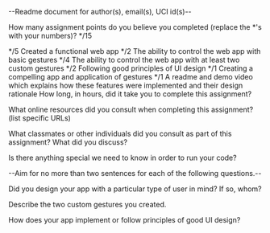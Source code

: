 --Readme document for author(s), email(s), UCI id(s)--

How many assignment points do you believe you completed (replace the *'s with your numbers)?
*/15

*/5 Created a functional web app
*/2 The ability to control the web app with basic gestures
*/4 The ability to control the web app with at least two custom gestures
*/2 Following good principles of UI design
*/1 Creating a compelling app and application of gestures
*/1 A readme and demo video which explains how these features were implemented and their design rationale
How long, in hours, did it take you to complete this assignment?

What online resources did you consult when completing this assignment? (list specific URLs)

What classmates or other individuals did you consult as part of this assignment? What did you discuss?

Is there anything special we need to know in order to run your code?

--Aim for no more than two sentences for each of the following questions.--

Did you design your app with a particular type of user in mind? If so, whom?

Describe the two custom gestures you created.

How does your app implement or follow principles of good UI design?